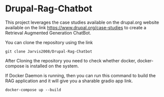 # Drupal-Rag-Chatbot

This project leverages the case studies available on the drupal.org website available on the link https://www.drupal.org/case-studies to create a Retrieval Augmented Generation ChatBot.

You can clone the repository using the link

`git clone Jarvis2008/Drupal-Rag-Chatbot`

After Cloning the repository you need to check whether docker, docker-compose is installed on the system.

If Docker Daemon is running, then you can run this command to build the RAG application and it will give you a sharable gradio app link.

`docker-compose up --build`
